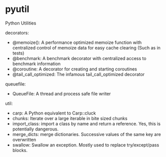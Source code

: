 pyutil
======

Python Utilities

decorators:
- @memoize(): A performance optimized memoize function with centralized control of memoize data for easy cache clearing (Such as in tests)
- @benchmark: A benchmark decorator with centralized access to benchmark information
- @coroutine: A decorator for creating and starting coroutines
- @tail_call_optimized: The infamous tail_call_optimized decorator

queuefile:
- QueueFile: A thread and process safe file writer

util:
- carp: A Python equivalent to Carp::cluck
- chunks: Iterate over a large iterable in bite sized chunks
- import_class: import a class by name and return a reference.  Yes, this is potentially dangerous.
- merge_dicts: merge dictionaries.  Successive values of the same key are overwritten
- swallow: Swallow an exception.  Mostly used to replace try/except/pass blocks.
